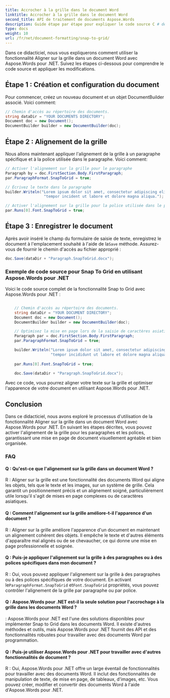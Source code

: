 ```yaml
---
title: Accrocher à la grille dans le document Word
linktitle: Accrocher à la grille dans le document Word
second_title: API de traitement de documents Aspose.Words
description: Guide étape par étape pour expliquer le code source C # de Snap to Grid dans la fonctionnalité de document Word avec Aspose.Words pour .NET.
type: docs
weight: 10
url: /fr/net/document-formatting/snap-to-grid/
---
```

Dans ce didacticiel, nous vous expliquerons comment utiliser la fonctionnalité Aligner sur la grille dans un document Word avec Aspose.Words pour .NET. Suivez les étapes ci-dessous pour comprendre le code source et appliquer les modifications.

## Étape 1 : Création et configuration du document

Pour commencer, créez un nouveau document et un objet DocumentBuilder associé. Voici comment:

```csharp
// Chemin d'accès au répertoire des documents.
string dataDir = "YOUR DOCUMENTS DIRECTORY";
Document doc = new Document();
DocumentBuilder builder = new DocumentBuilder(doc);
```

## Étape 2 : Alignement de la grille

Nous allons maintenant appliquer l'alignement de la grille à un paragraphe spécifique et à la police utilisée dans le paragraphe. Voici comment:

```csharp
// Activer l'alignement sur la grille pour le paragraphe
Paragraph by = doc.FirstSection.Body.FirstParagraph;
par.ParagraphFormat.SnapToGrid = true;

// Écrivez le texte dans le paragraphe
builder.Writeln("Lorem ipsum dolor sit amet, consectetur adipiscing elit, sed do eiusmod" +
                 "tempor incident ut labore et dolore magna aliqua.");

// Activer l'alignement sur la grille pour la police utilisée dans le paragraphe
par.Runs[0].Font.SnapToGrid = true;
```

## Étape 3 : Enregistrer le document

 Après avoir inséré le champ du formulaire de saisie de texte, enregistrez le document à l'emplacement souhaité à l'aide de la`Save` méthode. Assurez-vous de fournir le chemin d'accès au fichier approprié :

```csharp
doc.Save(dataDir + "Paragraph.SnapToGrid.docx");
```

### Exemple de code source pour Snap To Grid en utilisant Aspose.Words pour .NET

Voici le code source complet de la fonctionnalité Snap to Grid avec Aspose.Words pour .NET :

```csharp

	// Chemin d'accès au répertoire des documents.
	string dataDir = "YOUR DOCUMENT DIRECTORY";
	Document doc = new Document();
	DocumentBuilder builder = new DocumentBuilder(doc);

	// Optimisez la mise en page lors de la saisie de caractères asiatiques.
	Paragraph par = doc.FirstSection.Body.FirstParagraph;
	par.ParagraphFormat.SnapToGrid = true;

	builder.Writeln("Lorem ipsum dolor sit amet, consectetur adipiscing elit, sed do eiusmod " +
					"tempor incididunt ut labore et dolore magna aliqua.");
	
	par.Runs[0].Font.SnapToGrid = true;

	doc.Save(dataDir + "Paragraph.SnapToGrid.docx");

```

Avec ce code, vous pourrez aligner votre texte sur la grille et optimiser l'apparence de votre document en utilisant Aspose.Words pour .NET.


## Conclusion

Dans ce didacticiel, nous avons exploré le processus d'utilisation de la fonctionnalité Aligner sur la grille dans un document Word avec Aspose.Words pour .NET. En suivant les étapes décrites, vous pouvez activer l'alignement de la grille pour les paragraphes et les polices, garantissant une mise en page de document visuellement agréable et bien organisée.

### FAQ

#### Q : Qu'est-ce que l'alignement sur la grille dans un document Word ?

R : Aligner sur la grille est une fonctionnalité des documents Word qui aligne les objets, tels que le texte et les images, sur un système de grille. Cela garantit un positionnement précis et un alignement soigné, particulièrement utile lorsqu'il s'agit de mises en page complexes ou de caractères asiatiques.

#### Q : Comment l'alignement sur la grille améliore-t-il l'apparence d'un document ?

R : Aligner sur la grille améliore l'apparence d'un document en maintenant un alignement cohérent des objets. Il empêche le texte et d'autres éléments d'apparaître mal alignés ou de se chevaucher, ce qui donne une mise en page professionnelle et soignée.

#### Q : Puis-je appliquer l'alignement sur la grille à des paragraphes ou à des polices spécifiques dans mon document ?

 R : Oui, vous pouvez appliquer l'alignement sur la grille à des paragraphes ou à des polices spécifiques de votre document. En activant le`ParagraphFormat.SnapToGrid` et`Font.SnapToGrid` propriétés, vous pouvez contrôler l'alignement de la grille par paragraphe ou par police.

#### Q : Aspose.Words pour .NET est-il la seule solution pour l'accrochage à la grille dans les documents Word ?

: Aspose.Words pour .NET est l'une des solutions disponibles pour implémenter Snap to Grid dans les documents Word. Il existe d'autres méthodes et outils, mais Aspose.Words pour .NET fournit des API et des fonctionnalités robustes pour travailler avec des documents Word par programmation.

#### Q : Puis-je utiliser Aspose.Words pour .NET pour travailler avec d'autres fonctionnalités de document ?

R : Oui, Aspose.Words pour .NET offre un large éventail de fonctionnalités pour travailler avec des documents Word. Il inclut des fonctionnalités de manipulation de texte, de mise en page, de tableaux, d'images, etc. Vous pouvez créer, modifier et convertir des documents Word à l'aide d'Aspose.Words pour .NET.

